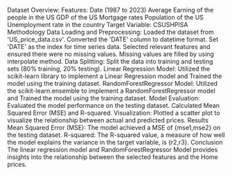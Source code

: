 Dataset Overview:
Features:
Date (1987 to 2023)
Average Earning of the people in the US
GDP of the US
Mortgage rates
Population of the US
Unemployment rate in the country
Target Variable:
CSUSHPISA
Methodology
Data Loading and Preprocessing:
Loaded the dataset from 'US_price_data.csv'.
Converted the 'DATE' column to datetime format.
Set 'DATE' as the index for time series data.
Selected relevant features and ensured there were no missing values.
Missing values are filled by using interpolate method.
Data Splitting:
Split the data into training and testing sets (80% training, 20% testing).
Linear Regression Model:
Utilized the scikit-learn library to implement a Linear Regression model and 
Trained the model using the training dataset.
RandomForestRegressor Model:
Utilized the scikit-learn.ensemble to implement a RandomForestRegressor model and 
Trained the model using the training dataset.
Model Evaluation:
Evaluated the model performance on the testing dataset.
Calculated Mean Squared Error (MSE) and R-squared.
Visualization:
Plotted a scatter plot to visualize the relationship between actual and predicted prices.
Results
Mean Squared Error (MSE):
The model achieved a MSE of {mse1,mse2} on the testing dataset.
R-squared:
The R-squared value, a measure of how well the model explains the variance in the target variable, is {r2,r3}.
Conclusion
The linear regression model and RandomForestRegressor Model provides insights into the relationship between the selected features and the Home prices.
